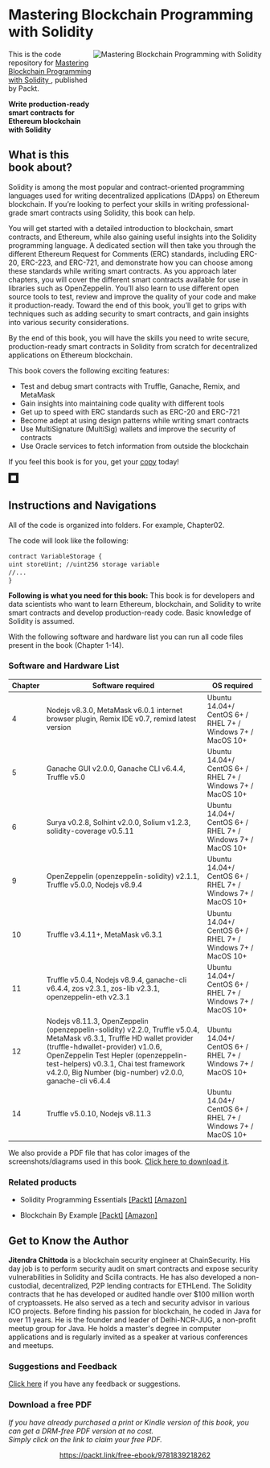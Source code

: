 # Mastering Blockchain Programming with Solidity 

<a href="https://www.packtpub.com/uncategorized/mastering-blockchain-programming-with-solidity?utm_source=github&utm_medium=repository&utm_campaign="><img src="https://www.packtpub.com/media/catalog/product/cache/e4d64343b1bc593f1c5348fe05efa4a6/9/7/9781839218262-original.jpeg" alt="Mastering Blockchain Programming with Solidity " height="256px" align="right"></a>

This is the code repository for [Mastering Blockchain Programming with Solidity ](https://www.packtpub.com/uncategorized/mastering-blockchain-programming-with-solidity?utm_source=github&utm_medium=repository&utm_campaign=), published by Packt.

**Write production-ready smart contracts for Ethereum blockchain with Solidity**

## What is this book about?
Solidity is among the most popular and contract-oriented programming languages used for writing decentralized applications (DApps) on Ethereum blockchain. If you’re looking to perfect your skills in writing professional-grade smart contracts using Solidity, this book can help.

You will get started with a detailed introduction to blockchain, smart contracts, and Ethereum, while also gaining useful insights into the Solidity programming language. A dedicated section will then take you through the different Ethereum Request for Comments (ERC) standards, including ERC-20, ERC-223, and ERC-721, and demonstrate how you can choose among these standards while writing smart contracts. As you approach later chapters, you will cover the different smart contracts available for use in libraries such as OpenZeppelin. You’ll also learn to use different open source tools to test, review and improve the quality of your code and make it production-ready. Toward the end of this book, you’ll get to grips with techniques such as adding security to smart contracts, and gain insights into various security considerations. 

By the end of this book, you will have the skills you need to write secure, production-ready smart contracts in Solidity from scratch for decentralized applications on Ethereum blockchain.

This book covers the following exciting features:
* Test and debug smart contracts with Truffle, Ganache, Remix, and MetaMask
* Gain insights into maintaining code quality with different tools
* Get up to speed with ERC standards such as ERC-20 and ERC-721
* Become adept at using design patterns while writing smart contracts
* Use MultiSignature (MultiSig) wallets and improve the security of contracts
* Use Oracle services to fetch information from outside the blockchain


If you feel this book is for you, get your [copy](https://www.amazon.com/dp/1839218266) today!

<a href="https://www.packtpub.com/?utm_source=github&utm_medium=banner&utm_campaign=GitHubBanner"><img src="https://raw.githubusercontent.com/PacktPublishing/GitHub/master/GitHub.png" 
alt="https://www.packtpub.com/" border="5" /></a>

## Instructions and Navigations
All of the code is organized into folders. For example, Chapter02.

The code will look like the following:
```
contract VariableStorage {
uint storeUint; //uint256 storage variable
//...
}
```

**Following is what you need for this book:**
This book is for developers and data scientists who want to learn Ethereum, blockchain, and Solidity to write smart contracts and develop production-ready code. Basic knowledge of Solidity is assumed.

With the following software and hardware list you can run all code files present in the book (Chapter 1-14).
### Software and Hardware List
| Chapter | Software required | OS required |
| -------- | ------------------------------------ | ----------------------------------- |
| 4 | Nodejs v8.3.0, MetaMask v6.0.1 internet browser plugin, Remix IDE v0.7, remixd latest version | Ubuntu 14.04+/ CentOS 6+ / RHEL 7+ / Windows 7+ / MacOS 10+ |
| 5 | Ganache GUI v2.0.0, Ganache CLI v6.4.4, Truffle v5.0 | Ubuntu 14.04+/ CentOS 6+ / RHEL 7+ / Windows 7+ / MacOS 10+ |
| 6 | Surya v0.2.8, Solhint v2.0.0, Solium v1.2.3, solidity-coverage v0.5.11 | Ubuntu 14.04+/ CentOS 6+ / RHEL 7+ / Windows 7+ / MacOS 10+ |
| 9 | OpenZeppelin (openzeppelin-solidity) v2.1.1, Truffle v5.0.0, Nodejs v8.9.4 | Ubuntu 14.04+/ CentOS 6+ / RHEL 7+ / Windows 7+ / MacOS 10+ |
| 10 | Truffle v3.4.11+, MetaMask v6.3.1 | Ubuntu 14.04+/ CentOS 6+ / RHEL 7+ / Windows 7+ / MacOS 10+ |
| 11 | Truffle v5.0.4, Nodejs v8.9.4, ganache-cli v6.4.4, zos v2.3.1, zos-lib v2.3.1, openzeppelin-eth v2.3.1 | Ubuntu 14.04+/ CentOS 6+ / RHEL 7+ / Windows 7+ / MacOS 10+ |
| 12 | Nodejs v8.11.3, OpenZeppelin (openzeppelin-solidity) v2.2.0, Truffle v5.0.4, MetaMask v6.3.1, Truffle HD wallet provider (truffle-hdwallet-provider) v1.0.6, OpenZeppelin Test Hepler (openzeppelin-test-helpers) v0.3.1, Chai test framework v4.2.0, Big Number (big-number) v2.0.0, ganache-cli v6.4.4 | Ubuntu 14.04+/ CentOS 6+ / RHEL 7+ / Windows 7+ / MacOS 10+ |
| 14 | Truffle v5.0.10, Nodejs v8.11.3 | Ubuntu 14.04+/ CentOS 6+ / RHEL 7+ / Windows 7+ / MacOS 10+ |

We also provide a PDF file that has color images of the screenshots/diagrams used in this book. [Click here to download it](https://static.packt-cdn.com/downloads/9781839218262_ColorImages.pdf).

### Related products
* Solidity Programming Essentials  [[Packt]](https://www.packtpub.com/in/application-development/solidity-programming-essentials?utm_source=github&utm_medium=repository&utm_campaign=) [[Amazon]](https://www.amazon.com/dp/1788831381)

* Blockchain By Example  [[Packt]](https://www.packtpub.com/in/big-data-and-business-intelligence/blockchain-example?utm_source=github&utm_medium=repository&utm_campaign=) [[Amazon]](https://www.amazon.com/dp/1788475682)


## Get to Know the Author
**Jitendra Chittoda**
is a blockchain security engineer at ChainSecurity. His day job is to perform security audit on smart contracts and expose security vulnerabilities in Solidity and Scilla contracts. He has also developed a non-custodial, decentralized, P2P lending contracts for ETHLend. The Solidity contracts that he has developed or audited handle over $100 million worth of cryptoassets. He also served as a tech and security advisor in various ICO projects. 
Before finding his passion for blockchain, he coded in Java for over 11 years. He is the founder and leader of Delhi-NCR-JUG, a non-profit meetup group for Java. He holds a master's degree in computer applications and is regularly invited as a speaker at various conferences and meetups.

### Suggestions and Feedback
[Click here](https://docs.google.com/forms/d/e/1FAIpQLSdy7dATC6QmEL81FIUuymZ0Wy9vH1jHkvpY57OiMeKGqib_Ow/viewform) if you have any feedback or suggestions.


### Download a free PDF

 <i>If you have already purchased a print or Kindle version of this book, you can get a DRM-free PDF version at no cost.<br>Simply click on the link to claim your free PDF.</i>
<p align="center"> <a href="https://packt.link/free-ebook/9781839218262">https://packt.link/free-ebook/9781839218262 </a> </p>